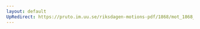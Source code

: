 ```yaml
---
layout: default
UpRedirect: https://pruto.im.uu.se/riksdagen-motions-pdf/1868/mot_1868__ak__89.pdf
---
```

